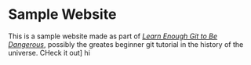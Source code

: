 # Sample Website

This is a sample website made as part of [*Learn Enough Git to Be Dangerous*](http://learnenough.com/git-tutorial), possibly the greates beginner git tutorial in the history of the universe. CHeck it out]
hi 
